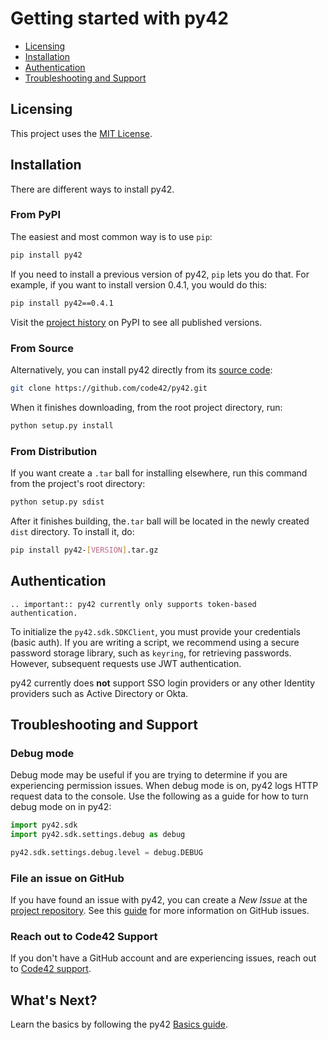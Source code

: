 # Getting started with py42

* [Licensing](#licensing)
* [Installation](#installation)
* [Authentication](#authentication)
* [Troubleshooting and Support](#troubleshooting-and-support)

## Licensing

This project uses the [MIT License](https://github.com/code42/py42/blob/master/LICENSE.md).

## Installation

There are different ways to install py42.

### From PyPI

The easiest and most common way is to use `pip`:
```bash
pip install py42
```

If you need to install a previous version of py42, `pip` lets you do that. For example, if you want to install version
0.4.1, you would do this:
```bash
pip install py42==0.4.1
```

Visit the [project history](https://pypi.org/project/py42/#history) on PyPI to see all published versions.

### From Source

Alternatively, you can install py42 directly from its [source code](https://github.com/code42/py42/pull/51/files):
```bash
git clone https://github.com/code42/py42.git
```
When it finishes downloading, from the root project directory, run:
```bash
python setup.py install
```

### From Distribution

If you want create a `.tar` ball for installing elsewhere, run this command from the project's root directory:
```bash
python setup.py sdist
```

After it finishes building, the`.tar` ball will be located in the newly created `dist` directory. To install it, do:
```bash
pip install py42-[VERSION].tar.gz
```

## Authentication

```eval_rst
.. important:: py42 currently only supports token-based authentication.
```

To initialize the `py42.sdk.SDKClient`, you must provide your credentials (basic auth). If you are writing a script,
we recommend using a secure password storage library, such as `keyring`, for retrieving passwords. However, subsequent
requests use JWT authentication.

py42 currently does **not** support SSO login providers or any other Identity providers such as Active Directory or
Okta.

## Troubleshooting and Support

### Debug mode

Debug mode may be useful if you are trying to determine if you are experiencing permission issues. When debug mode is
on, py42 logs HTTP request data to the console. Use the following as a guide for how to turn debug mode
on in py42:
```python
import py42.sdk
import py42.sdk.settings.debug as debug

py42.sdk.settings.debug.level = debug.DEBUG
```

### File an issue on GitHub

If you have found an issue with py42, you can create a *New Issue* at the
[project repository](https://github.com/code42/py42/issues). See this
[guide](https://help.github.com/en/github/managing-your-work-on-github/creating-an-issue) for more information on
GitHub issues.

### Reach out to Code42 Support

If you don't have a GitHub account and are experiencing issues, reach out to
[Code42 support](https://support.code42.com/).

## What's Next?

Learn the basics by following the py42 [Basics guide](basics.html).
